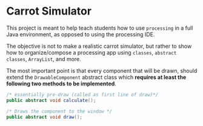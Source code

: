 # Carrot Simulator

This project is meant to help teach students how to use `processing` in a full Java environment, as opposed to using the processing IDE.

The objective is not to make a realistic carrot simulator, but rather to show how to organize/compose a processing app using `classes`, `abstract classes`, `ArrayList`, and more.

The most important point is that every component that will be drawn, should extend the `DrawableComponent` abstract class which **requires at least the following two methods to be implemented**.


```Java
/* essentially pre-draw (called as first line of draw)*/
public abstract void calculate();

/* Draws the component to the window */
public abstract void draw();
```